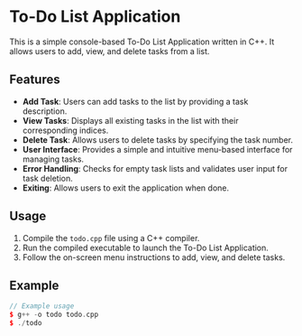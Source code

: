
# To-Do List Application

This is a simple console-based To-Do List Application written in C++. It allows users to add, view, and delete tasks from a list.

## Features

- **Add Task**: Users can add tasks to the list by providing a task description.
- **View Tasks**: Displays all existing tasks in the list with their corresponding indices.
- **Delete Task**: Allows users to delete tasks by specifying the task number.
- **User Interface**: Provides a simple and intuitive menu-based interface for managing tasks.
- **Error Handling**: Checks for empty task lists and validates user input for task deletion.
- **Exiting**: Allows users to exit the application when done.

## Usage

1. Compile the `todo.cpp` file using a C++ compiler.
2. Run the compiled executable to launch the To-Do List Application.
3. Follow the on-screen menu instructions to add, view, and delete tasks.

## Example

```cpp
// Example usage
$ g++ -o todo todo.cpp
$ ./todo
